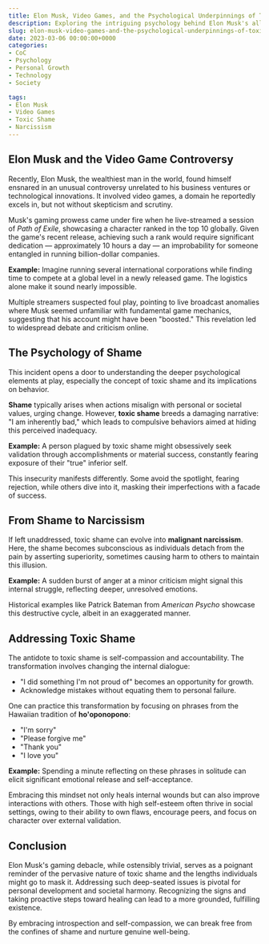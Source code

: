 ```yaml
---
title: Elon Musk, Video Games, and the Psychological Underpinnings of Toxic Shame
description: Exploring the intriguing psychology behind Elon Musk's alleged video game claims and the broader implications of toxic shame.
slug: elon-musk-video-games-and-the-psychological-underpinnings-of-toxic-shame
date: 2023-03-06 00:00:00+0000
categories:
- CoC
- Psychology
- Personal Growth
- Technology
- Society

tags:
- Elon Musk
- Video Games
- Toxic Shame
- Narcissism
---
```


## Elon Musk and the Video Game Controversy

Recently, Elon Musk, the wealthiest man in the world, found himself ensnared in an unusual controversy unrelated to his business ventures or technological innovations. It involved video games, a domain he reportedly excels in, but not without skepticism and scrutiny.

Musk's gaming prowess came under fire when he live-streamed a session of *Path of Exile*, showcasing a character ranked in the top 10 globally. Given the game's recent release, achieving such a rank would require significant dedication — approximately 10 hours a day — an improbability for someone entangled in running billion-dollar companies.

**Example:** Imagine running several international corporations while finding time to compete at a global level in a newly released game. The logistics alone make it sound nearly impossible.

Multiple streamers suspected foul play, pointing to live broadcast anomalies where Musk seemed unfamiliar with fundamental game mechanics, suggesting that his account might have been "boosted." This revelation led to widespread debate and criticism online.

## The Psychology of Shame

This incident opens a door to understanding the deeper psychological elements at play, especially the concept of toxic shame and its implications on behavior.

**Shame** typically arises when actions misalign with personal or societal values, urging change. However, **toxic shame** breeds a damaging narrative: "I am inherently bad," which leads to compulsive behaviors aimed at hiding this perceived inadequacy.

**Example:** A person plagued by toxic shame might obsessively seek validation through accomplishments or material success, constantly fearing exposure of their "true" inferior self.

This insecurity manifests differently. Some avoid the spotlight, fearing rejection, while others dive into it, masking their imperfections with a facade of success.

## From Shame to Narcissism

If left unaddressed, toxic shame can evolve into **malignant narcissism**. Here, the shame becomes subconscious as individuals detach from the pain by asserting superiority, sometimes causing harm to others to maintain this illusion.

**Example:** A sudden burst of anger at a minor criticism might signal this internal struggle, reflecting deeper, unresolved emotions.

Historical examples like Patrick Bateman from *American Psycho* showcase this destructive cycle, albeit in an exaggerated manner.

## Addressing Toxic Shame

The antidote to toxic shame is self-compassion and accountability. The transformation involves changing the internal dialogue:

- "I did something I'm not proud of" becomes an opportunity for growth.
- Acknowledge mistakes without equating them to personal failure.

One can practice this transformation by focusing on phrases from the Hawaiian tradition of **ho'oponopono**:

- "I'm sorry"
- "Please forgive me"
- "Thank you"
- "I love you"

**Example:** Spending a minute reflecting on these phrases in solitude can elicit significant emotional release and self-acceptance.

Embracing this mindset not only heals internal wounds but can also improve interactions with others. Those with high self-esteem often thrive in social settings, owing to their ability to own flaws, encourage peers, and focus on character over external validation.

## Conclusion

Elon Musk's gaming debacle, while ostensibly trivial, serves as a poignant reminder of the pervasive nature of toxic shame and the lengths individuals might go to mask it. Addressing such deep-seated issues is pivotal for personal development and societal harmony. Recognizing the signs and taking proactive steps toward healing can lead to a more grounded, fulfilling existence.

By embracing introspection and self-compassion, we can break free from the confines of shame and nurture genuine well-being.
